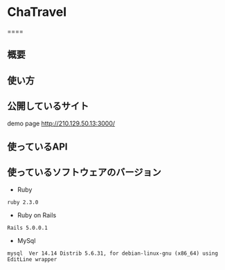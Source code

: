 # ChaTravel
====

## 概要

## 使い方


## 公開しているサイト

demo page http://210.129.50.13:3000/

## 使っているAPI


## 使っているソフトウェアのバージョン

* Ruby
```
ruby 2.3.0
```
* Ruby on Rails
```
Rails 5.0.0.1
```
* MySql
```
mysql  Ver 14.14 Distrib 5.6.31, for debian-linux-gnu (x86_64) using  EditLine wrapper
```

